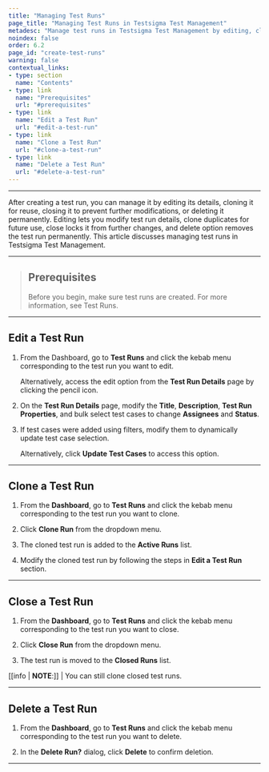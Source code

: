 ```yaml
---
title: "Managing Test Runs"
page_title: "Managing Test Runs in Testsigma Test Management"
metadesc: "Manage test runs in Testsigma Test Management by editing, cloning, closing, or deleting them to maintain organized and efficient test execution."
noindex: false
order: 6.2
page_id: "create-test-runs"
warning: false
contextual_links:
- type: section
  name: "Contents"
- type: link
  name: "Prerequisites"
  url: "#prerequisites"
- type: link
  name: "Edit a Test Run"
  url: "#edit-a-test-run"
- type: link
  name: "Clone a Test Run"
  url: "#clone-a-test-run"
- type: link
  name: "Delete a Test Run"
  url: "#delete-a-test-run"
---
```


---

After creating a test run, you can manage it by editing its details, cloning it for reuse, closing it to prevent further modifications, or deleting it permanently. Editing lets you modify test run details, clone duplicates for future use, close locks it from further changes, and delete option removes the test run permanently. This article discusses managing test runs in Testsigma Test Management.

---

> ## **Prerequisites**
> 
> Before you begin, make sure test runs are created. For more information, see Test Runs.

---

## **Edit a Test Run**

1. From the Dashboard, go to **Test Runs** and click the kebab menu corresponding to the test run you want to edit.

   Alternatively, access the edit option from the **Test Run Details** page by clicking the pencil icon.

2. On the **Test Run Details** page, modify the **Title**, **Description**, **Test Run Properties**, and bulk select test cases to change **Assignees** and **Status**.

3. If test cases were added using filters, modify them to dynamically update test case selection.

   Alternatively, click **Update Test Cases** to access this option. 

---

## **Clone a Test Run**

1. From the **Dashboard**, go to **Test Runs** and click the kebab menu corresponding to the test run you want to clone.

2. Click **Clone Run** from the dropdown menu.

3. The cloned test run is added to the **Active Runs** list.

4. Modify the cloned test run by following the steps in **Edit a Test Run** section.

---

## **Close a Test Run**

1. From the **Dashboard**, go to **Test Runs** and click the kebab menu corresponding to the test run you want to close.

2. Click **Close Run** from the dropdown menu.

3. The test run is moved to the **Closed Runs** list.

[[info | **NOTE**:]]
| You can still clone closed test runs. 

---

## **Delete a Test Run**

1. From the **Dashboard**, go to **Test Runs** and click the kebab menu corresponding to the test run you want to delete.

2. In the **Delete Run?** dialog, click **Delete** to confirm deletion.


---